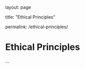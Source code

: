 layout: page

title: "Ethical Principles"

permalink: /ethical-principles/

# Ethical Principles

...